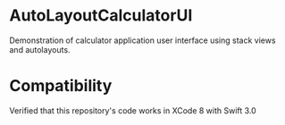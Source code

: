 # AutoLayoutCalculatorUI

Demonstration of calculator application user interface using stack views and autolayouts.


# Compatibility

Verified that this repository's code works in XCode 8 with Swift 3.0
